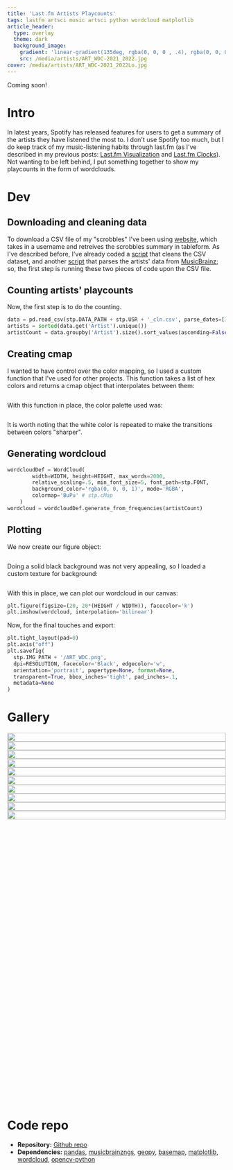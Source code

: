 ```yaml
---
title: 'Last.fm Artists Playcounts'
tags: lastfm artsci music artsci python wordcloud matplotlib
article_header:
  type: overlay
  theme: dark
  background_image:
    gradient: 'linear-gradient(135deg, rgba(0, 0, 0 , .4), rgba(0, 0, 0, .4))'
    src: /media/artists/ART_WDC-2021_2022.jpg
cover: /media/artists/ART_WDC-2021_2022Lo.jpg
---
```


Coming soon!

<!--more-->

# Intro

In latest years, Spotify has released features for users to get a summary of the artists they have listened the most to. I don't use Spotify too much, but I do keep track of my music-listening habits through last.fm (as I've described in my previous posts: [Last.fm Visualization](/artsci/2019-12-10-LastfmViz.html) and  [Last.fm Clocks](/artsci/2021-11-01-LastfmClocks.html)). Not wanting to be left behind, I put something together to show my playcounts in the form of wordclouds.

# Dev

## Downloading and cleaning data

To download a CSV file of my "scrobbles" I've been using [website](https://benjaminbenben.com/lastfm-to-csv/), which takes in a username and retreives the scrobbles summary in tableform. As I've described before, I've already coded a [script]() that cleans the CSV dataset, and another [script]() that parses the artists' data from [MusicBrainz](https://musicbrainz.org/); so, the first step is running these two pieces of code upon the CSV file.

## Counting artists' playcounts

Now, the first step is to do the counting.

```python
data = pd.read_csv(stp.DATA_PATH + stp.USR + '_cln.csv', parse_dates=[3])
artists = sorted(data.get('Artist').unique())
artistCount = data.groupby('Artist').size().sort_values(ascending=False)
```

## Creating cmap

I wanted to have control over the color mapping, so I used a custom function that I've used for other projects. This function takes a list of hex colors and returns a cmap object that interpolates between them:

```python

```

With this function in place, the color palette used was:

```python

```

It is worth noting that the white color is repeated to make the transitions between colors "sharper".
## Generating wordcloud



```python
wordcloudDef = WordCloud(
        width=WIDTH, height=HEIGHT, max_words=2000,
        relative_scaling=.5, min_font_size=5, font_path=stp.FONT,
        background_color='rgba(0, 0, 0, 1)', mode='RGBA',
        colormap='BuPu' # stp.cMap
    )
wordcloud = wordcloudDef.generate_from_frequencies(artistCount)
```

## Plotting 

We now create our figure object:

```python

```

Doing a solid black background was not very appealing, so I loaded a custom texture for background:

```python

```

With this in place, we can plot our wordcloud in our canvas:

```python
plt.figure(figsize=(20, 20*(HEIGHT / WIDTH)), facecolor='k')
plt.imshow(wordcloud, interpolation='bilinear')

```

Now, for the final touches and export:

```python
plt.tight_layout(pad=0)
plt.axis("off")
plt.savefig(
  stp.IMG_PATH + '/ART_WDC.png',
  dpi=RESOLUTION, facecolor='Black', edgecolor='w',
  orientation='portrait', papertype=None, format=None,
  transparent=True, bbox_inches='tight', pad_inches=.1,
  metadata=None
)
```


# Gallery

<style>
  .swiper-demo {height: 850px;}
  .swiper-demo .swiper__slide {
    display: flex; align-items: center; justify-content: center;
    font-size: 3rem; color: #fff;
  }
</style>


<div class="swiper my-3 swiper-demo swiper-demo--0">
  <div class="swiper__wrapper">
    <div class="swiper__slide"><img src="/media/artists/ART_WDC-2021_2022.jpg" style="width:100%;"></div>
    <div class="swiper__slide"><img src="/media/artists/ART_WDC-2020_2021.jpg" style="width:100%;"></div>
    <div class="swiper__slide"><img src="/media/artists/ART_WDC-2019_2020.jpg" style="width:100%;"></div>
    <div class="swiper__slide"><img src="/media/artists/ART_WDC-2018_2019.jpg" style="width:100%;"></div>
    <div class="swiper__slide"><img src="/media/artists/ART_WDC-2017_2018.jpg" style="width:100%;"></div>
    <div class="swiper__slide"><img src="/media/artists/ART_WDC-2016_2017.jpg" style="width:100%;"></div>
    <div class="swiper__slide"><img src="/media/artists/ART_WDC-2015_2016.jpg" style="width:100%;"></div>
    <div class="swiper__slide"><img src="/media/artists/ART_WDC-2014_2015.jpg" style="width:100%;"></div>
    <div class="swiper__slide"><img src="/media/artists/ART_WDC-2013_2014.jpg" style="width:100%;"></div>
    <div class="swiper__slide"><img src="/media/artists/ART_WDC-2012_2013.jpg" style="width:100%;"></div>
  </div>
  <!-- <div class="swiper__pagination"></div> -->
  <div class="swiper__button swiper__button--prev fas fa-chevron-left"></div>
  <div class="swiper__button swiper__button--next fas fa-chevron-right"></div>
  <!-- <div class="swiper-scrollbar"></div> -->
</div>

<script>
  {%- include scripts/lib/swiper.js -%}
  var SOURCES = window.TEXT_VARIABLES.sources;
  window.Lazyload.js(SOURCES.jquery, function() {
    $('.swiper-demo--0').swiper(); $('.swiper-demo--1').swiper();
    $('.swiper-demo--2').swiper(); $('.swiper-demo--3').swiper();
    $('.swiper-demo--4').swiper({ animation: false });
  });
</script>

# Code repo

* **Repository:** [Github repo](https://github.com/Chipdelmal/LastfmViz)
* **Dependencies:** [pandas](https://pandas.pydata.org/),  [musicbrainzngs](https://github.com/alastair/python-musicbrainzngs), [geopy](https://geopy.readthedocs.io/), [basemap](https://matplotlib.org/basemap/), [matplotlib](https://matplotlib.org/), [wordcloud](https://github.com/amueller/word_cloud), [opencv-python](https://pypi.org/project/opencv-python/)
